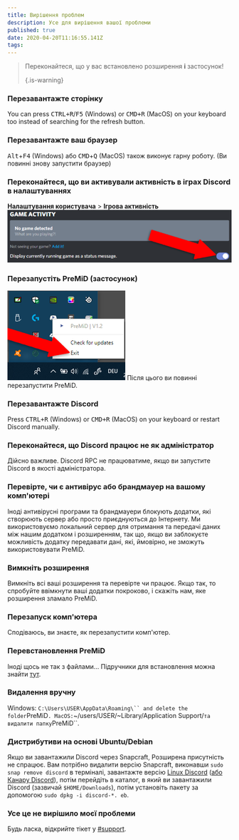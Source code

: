 ```yaml
---
title: Вирішення проблем
description: Усе для вирішення вашої проблеми
published: true
date: 2020-04-20T11:16:55.141Z
tags:
---
```


> Переконайтеся, що у вас встановлено розширення **і** застосунок! 
> 
> {.is-warning}

### Перезавантажте сторінку
You can press <kbd>CTRL+R</kbd>/<kbd>F5</kbd> (Windows) or <kbd>CMD+R</kbd> (MacOS) on your keyboard too instead of searching for the refresh button.

### Перезавантажте ваш браузер
<kbd>Alt</kbd>+<kbd>F4</kbd> (Windows) або <kbd>CMD</kbd>+<kbd>Q</kbd> (MacOS) також виконує гарну роботу. (Ви повинні знову запустити браузер)

### Переконайтеся, що ви активували активність в іграх Discord в налаштуваннях
**Налаштування користувача** > **Ігрова активність** ![gameactivity_edited.png](/gameactivity_edited.png)

### Перезапустіть PreMiD (застосунок)
![quit.png](/quit.png) Після цього ви повинні перезапустити PreMiD.

### Перезавантажте Discord
Press <kbd>CTRL+R</kbd> (Windows) or <kbd>CMD+R</kbd> (MacOS) on your keyboard or restart Discord manually.

### Переконайтеся, що Discord працює не як адміністратор
Дійсно важливе. Discord RPC не працюватиме, якщо ви запустите Discord в якості адміністратора.

### Перевірте, чи є антивірус або брандмауер на вашому комп'ютері
Іноді антивірусні програми та брандмауери блокують додатки, які створюють сервер або просто приєднуються до Інтернету. Ми використовуємо локальний сервер для отримання та передачі даних між нашим додатком і розширенням, так що, якщо ви заблокуєте можливість додатку передавати дані, які, ймовірно, не зможуть використовувати PreMiD.

### Вимкніть розширення
Вимкніть всі ваші розширення та перевірте чи працює. Якщо так, то спробуйте ввімкнути ваші додатки покроково, і скажіть нам, яке розширення зламало PreMiD.

### Перезапуск комп'ютера
Сподіваюсь, ви знаєте, як перезапустити комп'ютер.

### Перевстановлення PreMiD
Іноді щось не так з файлами... Підручники для встановлення можна знайти [тут](/install).

### Видалення вручну
Windows:    `C:\Users\USER\AppData\Roaming\`` and delete the folder`PreMiD`.
MacOS:`~/users/USER/~Library/Application Support/`та видалити папку`PreMiD``.

### Дистрибутиви на основі Ubuntu/Debian
Якщо ви завантажили Discord через Snapcraft, Розширена присутність не спрацює. Вам потрібно видалити версію Snapcraft, виконавши `sudo snap remove discord` в терміналі, завантажте версію [Linux Discord](https://discordapp.com/api/download?platform=linux) ([або Канару Discord](https://discordapp.com/api/canary/download?platform=linux)), потім перейдіть в каталог, в який ви завантажили Discord (зазвичай `$HOME/Downloads`), потім установіть пакету за допомогою `sudo dpkg -i discord-*. eb`.

### Усе це не вирішило моєї проблеми
Будь ласка, відкрийте тікет у [#support](https://discord.gg/WvfVZ8T).